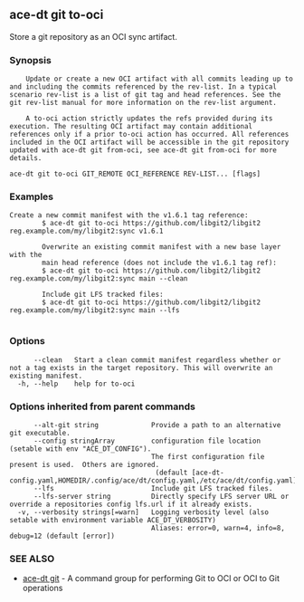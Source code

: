 ## ace-dt git to-oci

Store a git repository as an OCI sync artifact.

### Synopsis


		Update or create a new OCI artifact with all commits leading up to and including the commits referenced by the rev-list. In a typical scenario rev-list is a list of git tag and head references. See the git rev-list manual for more information on the rev-list argument.
		
		A to-oci action strictly updates the refs provided during its execution. The resulting OCI artifact may contain additional references only if a prior to-oci action has occurred. All references included in the OCI artifact will be accessible in the git repository updated with ace-dt git from-oci, see ace-dt git from-oci for more details. 
		

```
ace-dt git to-oci GIT_REMOTE OCI_REFERENCE REV-LIST... [flags]
```

### Examples

```
Create a new commit manifest with the v1.6.1 tag reference:
		$ ace-dt git to-oci https://github.com/libgit2/libgit2 reg.example.com/my/libgit2:sync v1.6.1

		Overwrite an existing commit manifest with a new base layer with the 
		main head reference (does not include the v1.6.1 tag ref):
		$ ace-dt git to-oci https://github.com/libgit2/libgit2 reg.example.com/my/libgit2:sync main --clean

		Include git LFS tracked files:
		$ ace-dt git to-oci https://github.com/libgit2/libgit2 reg.example.com/my/libgit2:sync main --lfs
		
```

### Options

```
      --clean   Start a clean commit manifest regardless whether or not a tag exists in the target repository. This will overwrite an existing manifest.
  -h, --help    help for to-oci
```

### Options inherited from parent commands

```
      --alt-git string             Provide a path to an alternative git executable.
      --config stringArray         configuration file location (setable with env "ACE_DT_CONFIG").
                                   The first configuration file present is used.  Others are ignored.
                                    (default [ace-dt-config.yaml,HOMEDIR/.config/ace/dt/config.yaml,/etc/ace/dt/config.yaml])
      --lfs                        Include git LFS tracked files.
      --lfs-server string          Directly specify LFS server URL or override a repositories config lfs.url if it already exists.
  -v, --verbosity strings[=warn]   Logging verbosity level (also setable with environment variable ACE_DT_VERBOSITY)
                                   Aliases: error=0, warn=4, info=8, debug=12 (default [error])
```

### SEE ALSO

* [ace-dt git](ace-dt_git.md)	 - A command group for performing Git to OCI or OCI to Git operations


